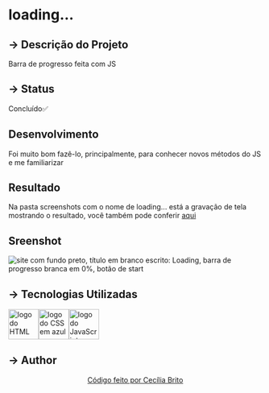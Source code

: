 # loading...

## → Descrição do Projeto

<p>Barra de progresso feita com JS </p>

## → Status

<p>Concluído✅</p>

## Desenvolvimento 

<p>Foi muito bom fazê-lo, principalmente, para conhecer novos métodos do JS e me familiarizar</p>

## Resultado

<p>Na pasta screenshots com o nome de loading... está a gravação de tela mostrando o resultado, você também pode conferir <a href='https://cecilia-brito.github.io/loading_bar/'>aqui</a></p>

## Sreenshot

![site com fundo preto, título em branco escrito: Loading, barra de progresso branca em 0%, botão de start](https://user-images.githubusercontent.com/84740942/142683542-30e8fb2c-0db4-4f41-80be-25356100d8cd.png)

## → Tecnologias Utilizadas
<a href='https://developer.mozilla.org/pt-BR/docs/Web/HTML'><img src="https://cdn.jsdelivr.net/gh/devicons/devicon/icons/html5/html5-original.svg" alt='logo do HTML em laranja' width ='60' height='60'/></a><a href='https://developer.mozilla.org/pt-BR/docs/Web/CSS'><img src="https://cdn.jsdelivr.net/gh/devicons/devicon/icons/css3/css3-original.svg" alt='logo do CSS em azul'  width ='60' height='60'/></a><a href='https://developer.mozilla.org/pt-BR/docs/Web/JavaScript'><img src="https://cdn.jsdelivr.net/gh/devicons/devicon/icons/javascript/javascript-original.svg" alt='logo do JavaScript em amarelo'  width ='60' height='60' /></a>


## → Author

<p align='center'><a href="https://www.linkedin.com/in/cec%C3%ADlia-brito-santos-a22193170/">Código feito por Cecília Brito</a></p>
